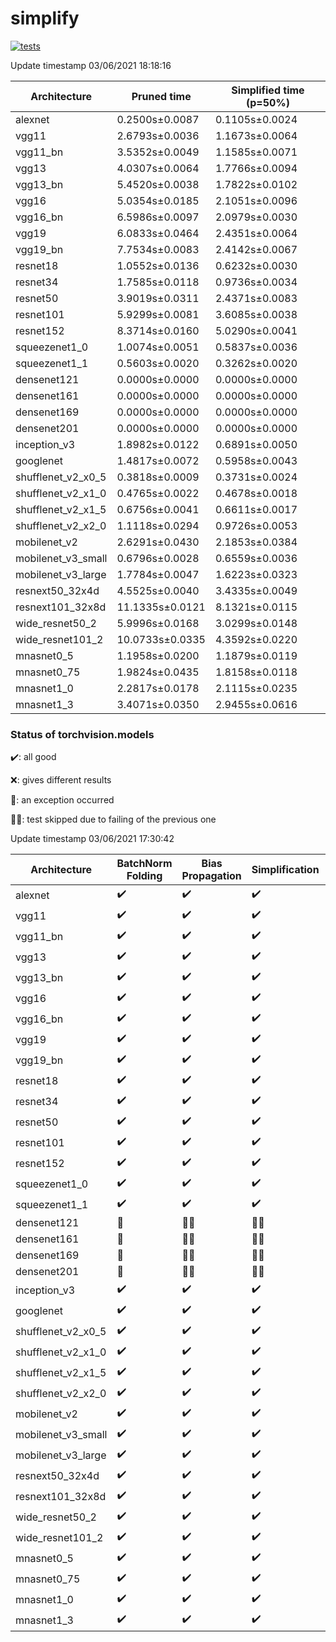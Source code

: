 # simplify

[![tests](https://github.com/EIDOSlab/simplify/actions/workflows/test.yaml/badge.svg)](https://github.com/EIDOSlab/simplify/actions/workflows/test.yaml)

<!-- benchmark starts -->
Update timestamp 03/06/2021 18:18:16

| Architecture       | Pruned time     | Simplified time (p=50%)   |
|--------------------|-----------------|---------------------------|
| alexnet            | 0.2500s±0.0087  | 0.1105s±0.0024            |
| vgg11              | 2.6793s±0.0036  | 1.1673s±0.0064            |
| vgg11_bn           | 3.5352s±0.0049  | 1.1585s±0.0071            |
| vgg13              | 4.0307s±0.0064  | 1.7766s±0.0094            |
| vgg13_bn           | 5.4520s±0.0038  | 1.7822s±0.0102            |
| vgg16              | 5.0354s±0.0185  | 2.1051s±0.0096            |
| vgg16_bn           | 6.5986s±0.0097  | 2.0979s±0.0030            |
| vgg19              | 6.0833s±0.0464  | 2.4351s±0.0064            |
| vgg19_bn           | 7.7534s±0.0083  | 2.4142s±0.0067            |
| resnet18           | 1.0552s±0.0136  | 0.6232s±0.0030            |
| resnet34           | 1.7585s±0.0118  | 0.9736s±0.0034            |
| resnet50           | 3.9019s±0.0311  | 2.4371s±0.0083            |
| resnet101          | 5.9299s±0.0081  | 3.6085s±0.0038            |
| resnet152          | 8.3714s±0.0160  | 5.0290s±0.0041            |
| squeezenet1_0      | 1.0074s±0.0051  | 0.5837s±0.0036            |
| squeezenet1_1      | 0.5603s±0.0020  | 0.3262s±0.0020            |
| densenet121        | 0.0000s±0.0000  | 0.0000s±0.0000            |
| densenet161        | 0.0000s±0.0000  | 0.0000s±0.0000            |
| densenet169        | 0.0000s±0.0000  | 0.0000s±0.0000            |
| densenet201        | 0.0000s±0.0000  | 0.0000s±0.0000            |
| inception_v3       | 1.8982s±0.0122  | 0.6891s±0.0050            |
| googlenet          | 1.4817s±0.0072  | 0.5958s±0.0043            |
| shufflenet_v2_x0_5 | 0.3818s±0.0009  | 0.3731s±0.0024            |
| shufflenet_v2_x1_0 | 0.4765s±0.0022  | 0.4678s±0.0018            |
| shufflenet_v2_x1_5 | 0.6756s±0.0041  | 0.6611s±0.0017            |
| shufflenet_v2_x2_0 | 1.1118s±0.0294  | 0.9726s±0.0053            |
| mobilenet_v2       | 2.6291s±0.0430  | 2.1853s±0.0384            |
| mobilenet_v3_small | 0.6796s±0.0028  | 0.6559s±0.0036            |
| mobilenet_v3_large | 1.7784s±0.0047  | 1.6223s±0.0323            |
| resnext50_32x4d    | 4.5525s±0.0040  | 3.4335s±0.0049            |
| resnext101_32x8d   | 11.1335s±0.0121 | 8.1321s±0.0115            |
| wide_resnet50_2    | 5.9996s±0.0168  | 3.0299s±0.0148            |
| wide_resnet101_2   | 10.0733s±0.0335 | 4.3592s±0.0220            |
| mnasnet0_5         | 1.1958s±0.0200  | 1.1879s±0.0119            |
| mnasnet0_75        | 1.9824s±0.0435  | 1.8158s±0.0118            |
| mnasnet1_0         | 2.2817s±0.0178  | 2.1115s±0.0235            |
| mnasnet1_3         | 3.4071s±0.0350  | 2.9455s±0.0616            |
<!-- benchmark ends -->

### Status of torchvision.models

:heavy_check_mark:: all good

:x:: gives different results

:cursing_face:: an exception occurred

:man_shrugging:: test skipped due to failing of the previous one

<!-- table starts -->
Update timestamp 03/06/2021 17:30:42

|    Architecture    |  BatchNorm Folding  |  Bias Propagation  |   Simplification   |  Grouping  |
|--------------------|---------------------|--------------------|--------------------|------------|
|      alexnet       | :heavy_check_mark:  | :heavy_check_mark: | :heavy_check_mark: |   False    |
|       vgg11        | :heavy_check_mark:  | :heavy_check_mark: | :heavy_check_mark: |   False    |
|      vgg11_bn      | :heavy_check_mark:  | :heavy_check_mark: | :heavy_check_mark: |   False    |
|       vgg13        | :heavy_check_mark:  | :heavy_check_mark: | :heavy_check_mark: |   False    |
|      vgg13_bn      | :heavy_check_mark:  | :heavy_check_mark: | :heavy_check_mark: |   False    |
|       vgg16        | :heavy_check_mark:  | :heavy_check_mark: | :heavy_check_mark: |   False    |
|      vgg16_bn      | :heavy_check_mark:  | :heavy_check_mark: | :heavy_check_mark: |   False    |
|       vgg19        | :heavy_check_mark:  | :heavy_check_mark: | :heavy_check_mark: |   False    |
|      vgg19_bn      | :heavy_check_mark:  | :heavy_check_mark: | :heavy_check_mark: |   False    |
|      resnet18      | :heavy_check_mark:  | :heavy_check_mark: | :heavy_check_mark: |   False    |
|      resnet34      | :heavy_check_mark:  | :heavy_check_mark: | :heavy_check_mark: |   False    |
|      resnet50      | :heavy_check_mark:  | :heavy_check_mark: | :heavy_check_mark: |   False    |
|     resnet101      | :heavy_check_mark:  | :heavy_check_mark: | :heavy_check_mark: |   False    |
|     resnet152      | :heavy_check_mark:  | :heavy_check_mark: | :heavy_check_mark: |   False    |
|   squeezenet1_0    | :heavy_check_mark:  | :heavy_check_mark: | :heavy_check_mark: |   False    |
|   squeezenet1_1    | :heavy_check_mark:  | :heavy_check_mark: | :heavy_check_mark: |   False    |
|    densenet121     |   :cursing_face:    |  :man_shrugging:   |  :man_shrugging:   |   False    |
|    densenet161     |   :cursing_face:    |  :man_shrugging:   |  :man_shrugging:   |   False    |
|    densenet169     |   :cursing_face:    |  :man_shrugging:   |  :man_shrugging:   |   False    |
|    densenet201     |   :cursing_face:    |  :man_shrugging:   |  :man_shrugging:   |   False    |
|    inception_v3    | :heavy_check_mark:  | :heavy_check_mark: | :heavy_check_mark: |   False    |
|     googlenet      | :heavy_check_mark:  | :heavy_check_mark: | :heavy_check_mark: |   False    |
| shufflenet_v2_x0_5 | :heavy_check_mark:  | :heavy_check_mark: | :heavy_check_mark: |    True    |
| shufflenet_v2_x1_0 | :heavy_check_mark:  | :heavy_check_mark: | :heavy_check_mark: |    True    |
| shufflenet_v2_x1_5 | :heavy_check_mark:  | :heavy_check_mark: | :heavy_check_mark: |    True    |
| shufflenet_v2_x2_0 | :heavy_check_mark:  | :heavy_check_mark: | :heavy_check_mark: |    True    |
|    mobilenet_v2    | :heavy_check_mark:  | :heavy_check_mark: | :heavy_check_mark: |    True    |
| mobilenet_v3_small | :heavy_check_mark:  | :heavy_check_mark: | :heavy_check_mark: |    True    |
| mobilenet_v3_large | :heavy_check_mark:  | :heavy_check_mark: | :heavy_check_mark: |    True    |
|  resnext50_32x4d   | :heavy_check_mark:  | :heavy_check_mark: | :heavy_check_mark: |    True    |
|  resnext101_32x8d  | :heavy_check_mark:  | :heavy_check_mark: | :heavy_check_mark: |    True    |
|  wide_resnet50_2   | :heavy_check_mark:  | :heavy_check_mark: | :heavy_check_mark: |   False    |
|  wide_resnet101_2  | :heavy_check_mark:  | :heavy_check_mark: | :heavy_check_mark: |   False    |
|     mnasnet0_5     | :heavy_check_mark:  | :heavy_check_mark: | :heavy_check_mark: |    True    |
|    mnasnet0_75     | :heavy_check_mark:  | :heavy_check_mark: | :heavy_check_mark: |    True    |
|     mnasnet1_0     | :heavy_check_mark:  | :heavy_check_mark: | :heavy_check_mark: |    True    |
|     mnasnet1_3     | :heavy_check_mark:  | :heavy_check_mark: | :heavy_check_mark: |    True    |
<!-- table ends -->